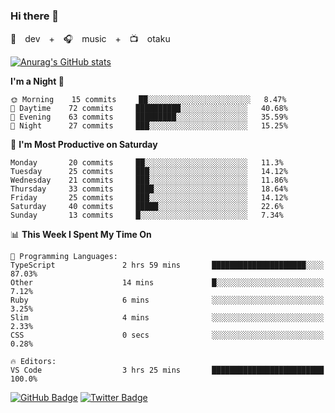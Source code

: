 ### Hi there 👋

🚀　dev　+　🎧　music　+　📺　otaku


[![Anurag's GitHub stats](https://github-readme-stats.vercel.app/api?username=koheitasaka&count_private=true&show_icons=true&theme=monokai)](https://github.com/koheitasaka/github-readme-stats)

<!--START_SECTION:waka-->
**I'm a Night 🦉** 

```text
🌞 Morning    15 commits     ██░░░░░░░░░░░░░░░░░░░░░░░   8.47% 
🌆 Daytime    72 commits     ██████████░░░░░░░░░░░░░░░   40.68% 
🌃 Evening    63 commits     █████████░░░░░░░░░░░░░░░░   35.59% 
🌙 Night      27 commits     ███░░░░░░░░░░░░░░░░░░░░░░   15.25%

```
📅 **I'm Most Productive on Saturday** 

```text
Monday       20 commits     ██░░░░░░░░░░░░░░░░░░░░░░░   11.3% 
Tuesday      25 commits     ███░░░░░░░░░░░░░░░░░░░░░░   14.12% 
Wednesday    21 commits     ███░░░░░░░░░░░░░░░░░░░░░░   11.86% 
Thursday     33 commits     ████░░░░░░░░░░░░░░░░░░░░░   18.64% 
Friday       25 commits     ███░░░░░░░░░░░░░░░░░░░░░░   14.12% 
Saturday     40 commits     █████░░░░░░░░░░░░░░░░░░░░   22.6% 
Sunday       13 commits     █░░░░░░░░░░░░░░░░░░░░░░░░   7.34%

```


📊 **This Week I Spent My Time On** 

```text
💬 Programming Languages: 
TypeScript               2 hrs 59 mins       █████████████████████░░░░   87.03% 
Other                    14 mins             █░░░░░░░░░░░░░░░░░░░░░░░░   7.12% 
Ruby                     6 mins              ░░░░░░░░░░░░░░░░░░░░░░░░░   3.25% 
Slim                     4 mins              ░░░░░░░░░░░░░░░░░░░░░░░░░   2.33% 
CSS                      0 secs              ░░░░░░░░░░░░░░░░░░░░░░░░░   0.28%

🔥 Editors: 
VS Code                  3 hrs 25 mins       █████████████████████████   100.0%

```


<!--END_SECTION:waka-->

[![GitHub Badge](https://img.shields.io/badge/GitHub-100000?style=for-the-badge&logo=github&logoColor=white)](https://github.com/koheitasaka)
[![Twitter Badge](https://img.shields.io/badge/Twitter-1DA1F2?style=for-the-badge&logo=twitter&logoColor=white)](https://twitter.com/sleep_asleep_)
